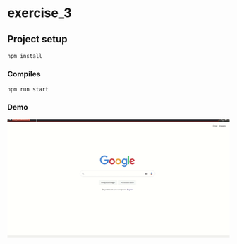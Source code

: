 # exercise_3

## Project setup
```
npm install
```

### Compiles 
```
npm run start
```

### Demo 
![Alt Text](ex2.gif)
